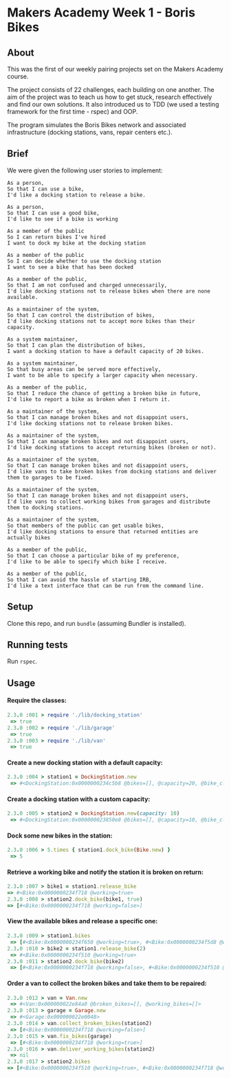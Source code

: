 # Makers Academy Week 1 - Boris Bikes

## About
This was the first of our weekly pairing projects set on the Makers Academy course.

The project consists of 22 challenges, each building on one another. The aim of the project was to teach us how to get stuck, research effectively and find our own solutions. It also introduced us to TDD (we used a testing framework for the first time - rspec) and OOP.

The program simulates the Boris Bikes network and associated infrastructure (docking stations, vans, repair centers etc.).

## Brief
We were given the following user stories to implement:
```
As a person,
So that I can use a bike,
I'd like a docking station to release a bike.

As a person,
So that I can use a good bike,
I'd like to see if a bike is working

As a member of the public
So I can return bikes I've hired
I want to dock my bike at the docking station

As a member of the public
So I can decide whether to use the docking station
I want to see a bike that has been docked

As a member of the public,
So that I am not confused and charged unnecessarily,
I'd like docking stations not to release bikes when there are none available.

As a maintainer of the system,
So that I can control the distribution of bikes,
I'd like docking stations not to accept more bikes than their capacity.

As a system maintainer,
So that I can plan the distribution of bikes,
I want a docking station to have a default capacity of 20 bikes.

As a system maintainer,
So that busy areas can be served more effectively,
I want to be able to specify a larger capacity when necessary.

As a member of the public,
So that I reduce the chance of getting a broken bike in future,
I'd like to report a bike as broken when I return it.

As a maintainer of the system,
So that I can manage broken bikes and not disappoint users,
I'd like docking stations not to release broken bikes.

As a maintainer of the system,
So that I can manage broken bikes and not disappoint users,
I'd like docking stations to accept returning bikes (broken or not).

As a maintainer of the system,
So that I can manage broken bikes and not disappoint users,
I'd like vans to take broken bikes from docking stations and deliver them to garages to be fixed.

As a maintainer of the system,
So that I can manage broken bikes and not disappoint users,
I'd like vans to collect working bikes from garages and distribute them to docking stations.

As a maintainer of the system,
So that members of the public can get usable bikes,
I'd like docking stations to ensure that returned entities are actually bikes

As a member of the public,
So that I can choose a particular bike of my preference,
I'd like to be able to specify which bike I receive.

As a member of the public,
So that I can avoid the hassle of starting IRB,
I'd like a text interface that can be run from the command line.
```

## Setup
Clone this repo, and run ```bundle``` (assuming Bundler is installed).

## Running tests
Run ```rspec```.

## Usage
#### Require the classes:
```ruby
2.3.0 :001 > require './lib/docking_station'
 => true
2.3.0 :002 > require './lib/garage'
 => true
2.3.0 :003 > require './lib/van'
 => true
```
#### Create a new docking station with a default capacity:
```ruby
2.3.0 :004 > station1 = DockingStation.new
 => #<DockingStation:0x0000000234c5b8 @bikes=[], @capacity=20, @bike_class=Bike>
```
#### Create a docking station with a custom capacity:
```ruby
2.3.0 :005 > station2 = DockingStation.new(capacity: 10)
 => #<DockingStation:0x000000023850e8 @bikes=[], @capacity=10, @bike_class=Bike>
```
#### Dock some new bikes in the station:
```ruby
2.3.0 :006 > 5.times { station1.dock_bike(Bike.new) }
 => 5
```
#### Retrieve a working bike and notify the station it is broken on return:
 ```ruby
2.3.0 :007 > bike1 = station1.release_bike
 => #<Bike:0x0000000234f718 @working=true>
2.3.0 :008 > station2.dock_bike(bike1, true)
 => [#<Bike:0x0000000234f718 @working=false>]
```
#### View the available bikes and release a specific one:
```ruby
2.3.0 :009 > station1.bikes
 => [#<Bike:0x0000000234f650 @working=true>, #<Bike:0x0000000234f5d8 @working=true>, #<Bike:0x0000000234f510 @working=true>, #<Bike:0x0000000234f4e8 @working=true>]
2.3.0 :010 > bike2 = station1.release_bike(2)
 => #<Bike:0x0000000234f510 @working=true>
2.3.0 :011 > station2.dock_bike(bike2)
 => [#<Bike:0x0000000234f718 @working=false>, #<Bike:0x0000000234f510 @working=true>]
```
#### Order a van to collect the broken bikes and take them to be repaired:
```ruby
2.3.0 :012 > van = Van.new
 => #<Van:0x000000022e84a0 @broken_bikes=[], @working_bikes=[]>
2.3.0 :013 > garage = Garage.new
 => #<Garage:0x000000022e0048>
2.3.0 :014 > van.collect_broken_bikes(station2)
 => [#<Bike:0x0000000234f718 @working=false>]
2.3.0 :015 > van.fix_bikes(garage)
 => [#<Bike:0x0000000234f718 @working=true>]
2.3.0 :016 > van.deliver_working_bikes(station2)
 => nil
2.3.0 :017 > station2.bikes
=> [#<Bike:0x0000000234f510 @working=true>, #<Bike:0x0000000234f718 @working=true>]
```
